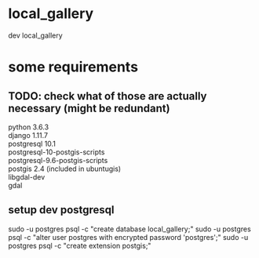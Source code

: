 # local_gallery
dev local_gallery

# some requirements
## TODO: check what of those are actually necessary (might be redundant)
python 3.6.3  
django 1.11.7  
postgresql 10.1  
postgresql-10-postgis-scripts  
postgresql-9.6-postgis-scripts  
postgis 2.4 (included in ubuntugis)  
libgdal-dev  
gdal  

## setup dev postgresql
sudo -u postgres psql -c "create database local_gallery;"
sudo -u postgres psql -c "alter user postgres with encrypted password 'postgres';"
sudo -u postgres psql -c "create extension postgis;"